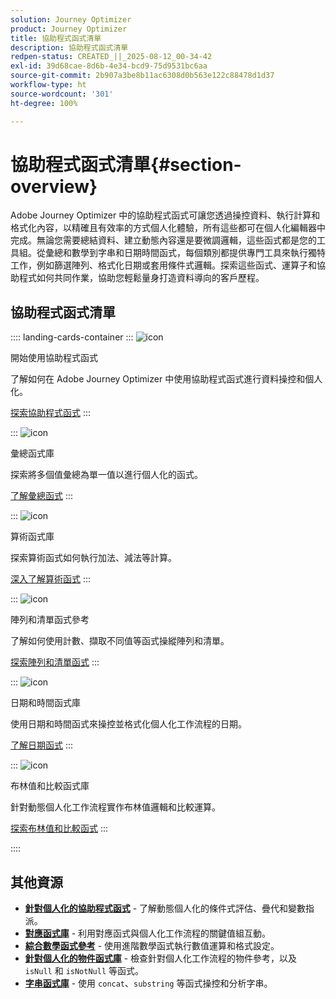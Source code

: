```yaml
---
solution: Journey Optimizer
product: Journey Optimizer
title: 協助程式函式清單
description: 協助程式函式清單
redpen-status: CREATED_||_2025-08-12_00-34-42
exl-id: 39d68cae-8d6b-4e34-bcd9-75d9531bc6aa
source-git-commit: 2b907a3be8b11ac6308d0b563e122c88478d1d37
workflow-type: ht
source-wordcount: '301'
ht-degree: 100%

---
```


# 協助程式函式清單{#section-overview}

Adobe Journey Optimizer 中的協助程式函式可讓您透過操控資料、執行計算和格式化內容，以精確且有效率的方式個人化體驗，所有這些都可在個人化編輯器中完成。無論您需要總結資料、建立動態內容還是要微調邏輯，這些函式都是您的工具組。從彙總和數學到字串和日期時間函式，每個類別都提供專門工具來執行獨特工作，例如篩選陣列、格式化日期或套用條件式邏輯。探索這些函式、運算子和協助程式如何共同作業，協助您輕鬆量身打造資料導向的客戶歷程。

## 協助程式函式清單

:::: landing-cards-container
:::
![icon](https://cdn.experienceleague.adobe.com/icons/circle-play.svg?lang=zh-Hant)

開始使用協助程式函式

了解如何在 Adobe Journey Optimizer 中使用協助程式函式進行資料操控和個人化。

[探索協助程式函式](../using/personalization/functions/functions.md)
:::

:::
![icon](https://cdn.experienceleague.adobe.com/icons/list-check.svg?lang=zh-Hant)

彙總函式庫

探索將多個值彙總為單一值以進行個人化的函式。

[了解彙總函式](../using/personalization/functions/aggregation.md)
:::

:::
![icon](https://cdn.experienceleague.adobe.com/icons/code-branch.svg?lang=zh-Hant)

算術函式庫

探索算術函式如何執行加法、減法等計算。

[深入了解算術函式](../using/personalization/functions/arithmetic-functions.md)
:::

:::
![icon](https://cdn.experienceleague.adobe.com/icons/code-branch.svg?lang=zh-Hant)

陣列和清單函式參考

了解如何使用計數、擷取不同值等函式操縱陣列和清單。

[探索陣列和清單函式](../using/personalization/functions/arrays-list.md)
:::

:::
![icon](https://cdn.experienceleague.adobe.com/icons/calendar-alt.svg?lang=zh-Hant)

日期和時間函式庫

使用日期和時間函式來操控並格式化個人化工作流程的日期。

[了解日期函式](../using/personalization/functions/dates.md)
:::

:::
![icon](https://cdn.experienceleague.adobe.com/icons/code-branch.svg?lang=zh-Hant)

布林值和比較函式庫

針對動態個人化工作流程實作布林值邏輯和比較運算。

[探索布林值和比較函式](../using/personalization/functions/operators.md)
:::

::::


## 其他資源

- **[針對個人化的協助程式函式](../using/personalization/functions/helpers.md)** - 了解動態個人化的條件式評估、疊代和變數指派。
- **[對應函式庫](../using/personalization/functions/maps.md)** - 利用對應函式與個人化工作流程的關鍵值組互動。
- **[綜合數學函式參考](../using/personalization/functions/math.md)** - 使用進階數學函式執行數值運算和格式設定。
- **[針對個人化的物件函式庫](../using/personalization/functions/objects.md)** - 檢查針對個人化工作流程的物件參考，以及 `isNull` 和 `isNotNull` 等函式。
- **[字串函式庫](../using/personalization/functions/string.md)** - 使用 `concat`、`substring` 等函式操控和分析字串。
